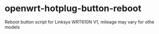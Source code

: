 # openwrt-hotplug-button-reboot
Reboot button script for Linksys WRT610N V1, mileage may vary for othe models
